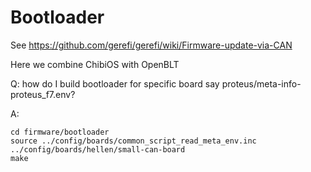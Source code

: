 # Bootloader

See https://github.com/gerefi/gerefi/wiki/Firmware-update-via-CAN

Here we combine ChibiOS with OpenBLT

Q: how do I build bootloader for specific board say proteus/meta-info-proteus_f7.env?

A:
```
cd firmware/bootloader
source ../config/boards/common_script_read_meta_env.inc ../config/boards/hellen/small-can-board
make
```
